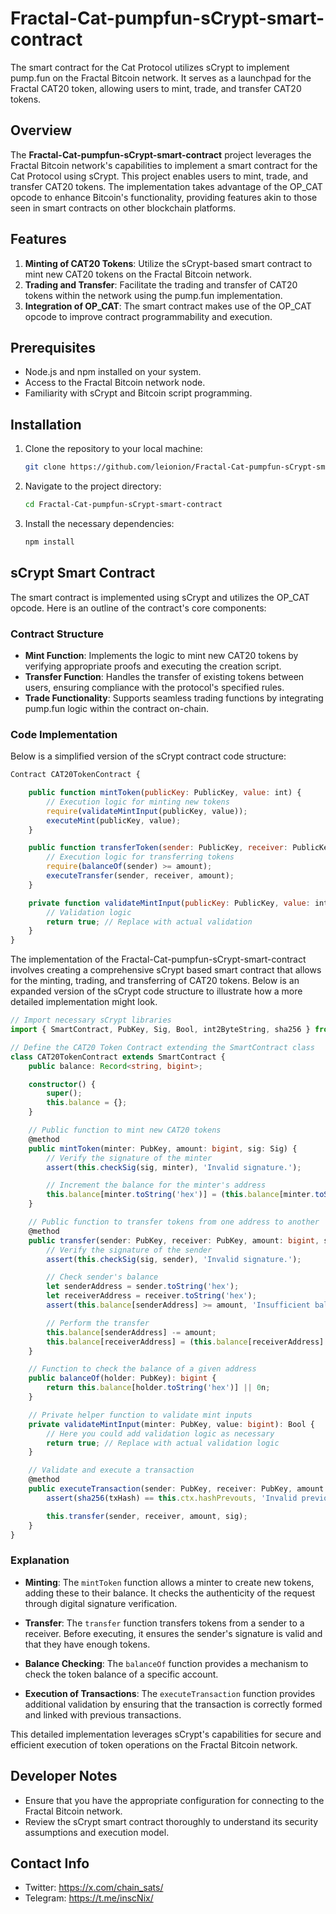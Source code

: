 # Fractal-Cat-pumpfun-sCrypt-smart-contract
The smart contract for the Cat Protocol utilizes sCrypt to implement pump.fun on the Fractal Bitcoin network. It serves as a launchpad for the Fractal CAT20 token, allowing users to mint, trade, and transfer CAT20 tokens.  

## Overview

The **Fractal-Cat-pumpfun-sCrypt-smart-contract** project leverages the Fractal Bitcoin network's capabilities to implement a smart contract for the Cat Protocol using sCrypt. This project enables users to mint, trade, and transfer CAT20 tokens. The implementation takes advantage of the OP_CAT opcode to enhance Bitcoin's functionality, providing features akin to those seen in smart contracts on other blockchain platforms.

## Features

1. **Minting of CAT20 Tokens**: Utilize the sCrypt-based smart contract to mint new CAT20 tokens on the Fractal Bitcoin network.
2. **Trading and Transfer**: Facilitate the trading and transfer of CAT20 tokens within the network using the pump.fun implementation.
3. **Integration of OP_CAT**: The smart contract makes use of the OP_CAT opcode to improve contract programmability and execution.

## Prerequisites
 
- Node.js and npm installed on your system.
- Access to the Fractal Bitcoin network node.
- Familiarity with sCrypt and Bitcoin script programming.

## Installation

1. Clone the repository to your local machine:

   ```bash
   git clone https://github.com/leionion/Fractal-Cat-pumpfun-sCrypt-smart-contract.git
   ```

2. Navigate to the project directory:

   ```bash
   cd Fractal-Cat-pumpfun-sCrypt-smart-contract
   ```

3. Install the necessary dependencies:

   ```bash
   npm install
   ```

## sCrypt Smart Contract

The smart contract is implemented using sCrypt and utilizes the OP_CAT opcode. Here is an outline of the contract's core components:

### Contract Structure

- **Mint Function**: Implements the logic to mint new CAT20 tokens by verifying appropriate proofs and executing the creation script.
- **Transfer Function**: Handles the transfer of existing tokens between users, ensuring compliance with the protocol's specified rules.
- **Trade Functionality**: Supports seamless trading functions by integrating pump.fun logic within the contract on-chain.

### Code Implementation

Below is a simplified version of the sCrypt contract code structure:

```javascript
Contract CAT20TokenContract {

    public function mintToken(publicKey: PublicKey, value: int) {
        // Execution logic for minting new tokens
        require(validateMintInput(publicKey, value));
        executeMint(publicKey, value);
    }

    public function transferToken(sender: PublicKey, receiver: PublicKey, amount: int) {
        // Execution logic for transferring tokens
        require(balanceOf(sender) >= amount);
        executeTransfer(sender, receiver, amount);
    }

    private function validateMintInput(publicKey: PublicKey, value: int) returns (bool) {
        // Validation logic
        return true; // Replace with actual validation
    }
}
```

The implementation of the Fractal-Cat-pumpfun-sCrypt-smart-contract involves creating a comprehensive sCrypt based smart contract that allows for the minting, trading, and transferring of CAT20 tokens. Below is an expanded version of the sCrypt code structure to illustrate how a more detailed implementation might look.

```typescript
// Import necessary sCrypt libraries
import { SmartContract, PubKey, Sig, Bool, int2ByteString, sha256 } from 'scrypt-ts';

// Define the CAT20 Token Contract extending the SmartContract class
class CAT20TokenContract extends SmartContract {
    public balance: Record<string, bigint>;

    constructor() {
        super();
        this.balance = {};
    }

    // Public function to mint new CAT20 tokens
    @method
    public mintToken(minter: PubKey, amount: bigint, sig: Sig) {
        // Verify the signature of the minter
        assert(this.checkSig(sig, minter), 'Invalid signature.');

        // Increment the balance for the minter's address
        this.balance[minter.toString('hex')] = (this.balance[minter.toString('hex')] || 0n) + amount;
    }

    // Public function to transfer tokens from one address to another
    @method
    public transfer(sender: PubKey, receiver: PubKey, amount: bigint, sig: Sig) {
        // Verify the signature of the sender
        assert(this.checkSig(sig, sender), 'Invalid signature.');

        // Check sender's balance
        let senderAddress = sender.toString('hex');
        let receiverAddress = receiver.toString('hex');
        assert(this.balance[senderAddress] >= amount, 'Insufficient balance.');

        // Perform the transfer
        this.balance[senderAddress] -= amount;
        this.balance[receiverAddress] = (this.balance[receiverAddress] || 0n) + amount;
    }

    // Function to check the balance of a given address
    public balanceOf(holder: PubKey): bigint {
        return this.balance[holder.toString('hex')] || 0n;
    }

    // Private helper function to validate mint inputs
    private validateMintInput(minter: PubKey, value: bigint): Bool {
        // Here you could add validation logic as necessary
        return true; // Replace with actual validation logic
    }

    // Validate and execute a transaction
    @method
    public executeTransaction(sender: PubKey, receiver: PubKey, amount: bigint, sig: Sig, txHash: ByteString) {
        assert(sha256(txHash) == this.ctx.hashPrevouts, 'Invalid previous transaction hash.');

        this.transfer(sender, receiver, amount, sig);
    }
}
```

### Explanation

- **Minting**: The `mintToken` function allows a minter to create new tokens, adding these to their balance. It checks the authenticity of the request through digital signature verification.

- **Transfer**: The `transfer` function transfers tokens from a sender to a receiver. Before executing, it ensures the sender's signature is valid and that they have enough tokens.

- **Balance Checking**: The `balanceOf` function provides a mechanism to check the token balance of a specific account.

- **Execution of Transactions**: The `executeTransaction` function provides additional validation by ensuring that the transaction is correctly formed and linked with previous transactions.

This detailed implementation leverages sCrypt's capabilities for secure and efficient execution of token operations on the Fractal Bitcoin network.  


## Developer Notes

- Ensure that you have the appropriate configuration for connecting to the Fractal Bitcoin network.
- Review the sCrypt smart contract thoroughly to understand its security assumptions and execution model.


## Contact Info

- Twitter: https://x.com/chain_sats/
- Telegram: https://t.me/inscNix/
